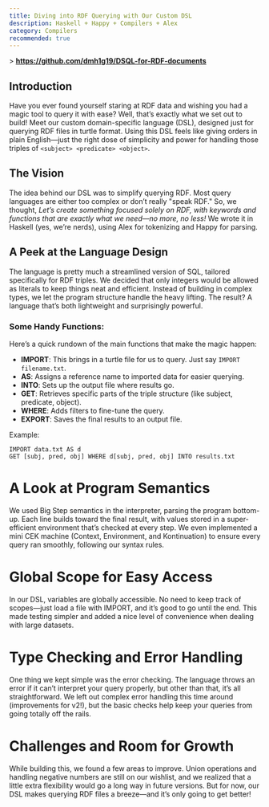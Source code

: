 ```yaml
---
title: Diving into RDF Querying with Our Custom DSL 
description: Haskell + Happy + Compilers + Alex
category: Compilers
recommended: true
---
```


\> **https://github.com/dmh1g19/DSQL-for-RDF-documents** 

## Introduction
Have you ever found yourself staring at RDF data and wishing you had a magic tool to query it with ease? Well, that’s exactly what we set out to build! Meet our custom domain-specific language (DSL), designed just for querying RDF files in turtle format. Using this DSL feels like giving orders in plain English—just the right dose of simplicity and power for handling those triples of `<subject> <predicate> <object>`.

## The Vision
The idea behind our DSL was to simplify querying RDF. Most query languages are either too complex or don’t really "speak RDF." So, we thought, *Let’s create something focused solely on RDF, with keywords and functions that are exactly what we need—no more, no less!* We wrote it in Haskell (yes, we’re nerds), using Alex for tokenizing and Happy for parsing.

## A Peek at the Language Design
The language is pretty much a streamlined version of SQL, tailored specifically for RDF triples. We decided that only integers would be allowed as literals to keep things neat and efficient. Instead of building in complex types, we let the program structure handle the heavy lifting. The result? A language that’s both lightweight and surprisingly powerful.

### Some Handy Functions:
Here’s a quick rundown of the main functions that make the magic happen:

- **IMPORT**: This brings in a turtle file for us to query. Just say `IMPORT filename.txt`.
- **AS**: Assigns a reference name to imported data for easier querying.
- **INTO**: Sets up the output file where results go.
- **GET**: Retrieves specific parts of the triple structure (like subject, predicate, object).
- **WHERE**: Adds filters to fine-tune the query.
- **EXPORT**: Saves the final results to an output file.

Example:
```plaintext
IMPORT data.txt AS d
GET [subj, pred, obj] WHERE d[subj, pred, obj] INTO results.txt
```
# A Look at Program Semantics

We used Big Step semantics in the interpreter, parsing the program bottom-up. Each line builds toward the final result, with values stored in a super-efficient environment that’s checked at every step. We even implemented a mini CEK machine (Context, Environment, and Kontinuation) to ensure every query ran smoothly, following our syntax rules.

# Global Scope for Easy Access

In our DSL, variables are globally accessible. No need to keep track of scopes—just load a file with IMPORT, and it’s good to go until the end. This made testing simpler and added a nice level of convenience when dealing with large datasets.

# Type Checking and Error Handling

One thing we kept simple was the error checking. The language throws an error if it can’t interpret your query properly, but other than that, it’s all straightforward. We left out complex error handling this time around (improvements for v2!), but the basic checks help keep your queries from going totally off the rails.

# Challenges and Room for Growth

While building this, we found a few areas to improve. Union operations and handling negative numbers are still on our wishlist, and we realized that a little extra flexibility would go a long way in future versions. But for now, our DSL makes querying RDF files a breeze—and it’s only going to get better!